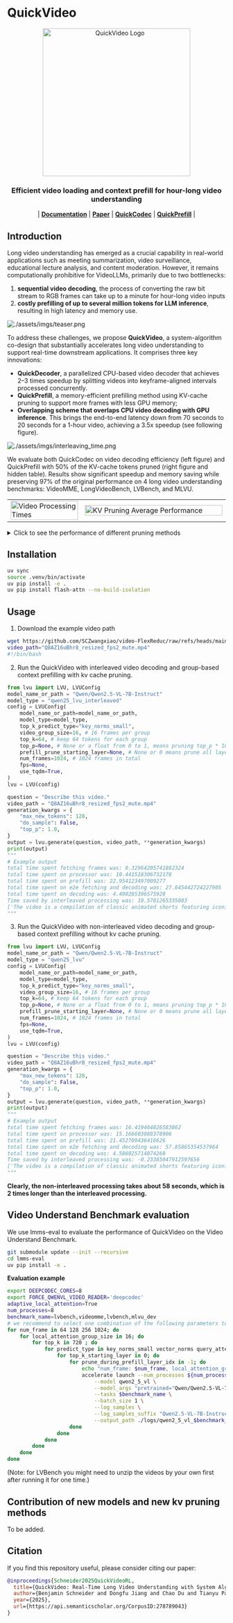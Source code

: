 # QuickVideo
<p align="center">
  <img src="https://github.com/TIGER-AI-Lab/QuickVideo/raw/main/assets/logo.png" alt="QuickVideo Logo" width="340"/>
</p>

<h3 align="center">
Efficient video loading and context prefill for hour-long video understanding
</h3>

<p align="center">
| 
<a href="https://github.com/TIGER-AI-Lab/QuickVideo?tab=readme-ov-file#installation"><b>Documentation</b></a> | 
<a href="https://arxiv.org/abs/2505.16175"><b>Paper</b></a> | 
<a href="https://github.com/TIGER-AI-Lab/QuickCodec"><b>QuickCodec</b></a> |
<a href="https://github.com/TIGER-AI-Lab/QuickVideo?tab=readme-ov-file#usage"><b>QuickPrefill</b></a> 
|
</p>

## Introduction
Long video understanding has emerged as a crucial capability in real-world applications such as meeting summarization, video surveillance, educational lecture analysis, and content moderation. However, it remains computationally prohibitive for VideoLLMs, primarily due to two bottlenecks:
1. **sequential video decoding**, the process of converting the raw bit stream to RGB frames can take up to a minute for hour-long video inputs
2. **costly prefilling of up to several million tokens for LLM inference**, resulting in high latency and memory use. 

![./assets/imgs/teaser.png](./assets/imgs/teaser.png)

To address these challenges, we propose **QuickVideo**, a system-algorithm co-design that substantially accelerates long video understanding to support real-time downstream applications. It comprises three key innovations: 

- **QuickDecoder**, a parallelized CPU-based video decoder that achieves 2–3 times
 speedup by splitting videos into keyframe-aligned intervals processed concurrently. 
- **QuickPrefill**, a memory-efficient prefilling method using KV-cache pruning to support more frames with less GPU memory; 
- **Overlapping scheme that overlaps CPU video decoding with GPU inference**. This brings the end-to-end latency down from 70 seconds to 20 seconds for a 1-hour video, achieving a 3.5x speedup (see following figure).


![./assets/imgs/interleaving_time.png](./assets/imgs/interleaving_time.png)

We evaluate both QuickCodec on video decoding efficiency (left figure) and QuickPrefill with 50% of the KV-cache tokens pruned (right figure and hidden table). Results show significant speedup and memory saving while preserving 97% of the original performance on 4 long video understanding benchmarks: VideoMME, LongVideoBench, LVBench, and MLVU.

<table>
  <tr>
    <td width="34%">
      <img src="./assets/imgs/video_processing_times.png" alt="Video Processing Times" width="100%">
    </td>
    <td width="66%">
      <img src="./assets/imgs/kv_pruning_avg_performance.png" alt="KV Pruning Average Performance" width="100%">
    </td>
  </tr>
</table>

<details>
<summary>Click to see the performance of different pruning methods</summary>

| Group  Size |      KV Pruning method     | \rho | VideoMME | LongVideoBench  (val) | LVBench | MLVU  (dev) |  Avg  | Performance |
|:-----------:|:--------------------------:|:----:|:--------:|:---------------------:|:-------:|:-----------:|:-----:|:-----------:|
|  64 Frames  |                            |      |          |                       |         |             |       |             |
|      -      |              -             |   1  |   62.41  |         59.69         |  40.09  |    63.86    | 56.51 |   100.00%   |
|      16     |         Value Norms        |  0.5 |   47.63  |         35.98         |  30.92  |    31.38    | 36.48 |    64.55%   |
|      16     |      Attention Scores      |  0.5 |   58.63  |         52.95         |  37.83  |    59.87    | 52.32 |    92.58%   |
|      16     | Key Norms  (Quick Prefill) |  0.5 |   60.56  |         56.17         |  37.70  |    62.34    | 54.19 |    95.90%   |
|  128 Frames |                            |      |          |                       |         |             |       |             |
|      -      |              -             |   1  |   66.41  |         60.96         |  42.87  |    66.86    | 59.27 |   100.00%   |
|      16     |         Value Norms        |  0.5 |   48.56  |         37.32         |  30.73  |    38.51    | 38.78 |    65.42%   |
|      16     |      Attention Scores      |  0.5 |   60.96  |         55.20         |  39.70  |    64.36    | 55.06 |    92.89%   |
|      16     |  Key Norms (Quick Prefill) |  0.5 |   63.41  |         58.19         |  39.57  |    64.99    | 56.54 |    95.39%   |
|  256 Frames |                            |      |          |                       |         |             |       |             |
|      -      |              -             |   1  |   65.78  |         61.56         |  43.90  |    68.65    | 59.97 |   100.00%   |
|      16     |         Value Norms        |  0.5 |   48.33  |         38.89         |  31.38  |    37.74    | 39.08 |    65.17%   |
|      16     |      Attention Scores      |  0.5 |   62.52  |         57.22         |  41.96  |    67.27    | 57.24 |    95.45%   |
|      16     |  Key Norms (Quick Prefill) |  0.5 |   64.04  |         60.21         |  41.90  |    66.73    | 58.22 |    97.08%   |
| 1024 Frames |                            |      |          |                       |         |             |       |             |
|      -      |              -             |   1  |   62.00  |         60.43         |  42.29  |    63.48    | 57.05 |   100.00%   |
|      16     |         Value Norms        |  0.5 |   47.37  |         33.66         |  29.18  |    32.65    | 35.71 |    62.60%   |
|      16     |      Attention Scores      |  0.5 |   62.22  |         58.49         |  42.03  |    64.45    | 56.80 |    99.56%   |
|      16     |          Key Norms         |  0.5 |   59.99  |         61.59         |  40.80  |    64.76    | 56.78 |    99.53%   |

</details>

## Installation
```bash
uv sync
source .venv/bin/activate
uv pip install -e .
uv pip install flash-attn --no-build-isolation
```

## Usage

1. Download the example video path
```bash
wget https://github.com/SCZwangxiao/video-FlexReduc/raw/refs/heads/main/misc/Q8AZ16uBhr8_resized_fps2_mute.mp4
video_path="Q8AZ16uBhr8_resized_fps2_mute.mp4"
#!/bin/bash
```

2. Run the QuickVideo with interleaved video decoding and group-based context prefilling with kv cache pruning.
```python
from lvu import LVU, LVUConfig
model_name_or_path = "Qwen/Qwen2.5-VL-7B-Instruct"
model_type = "qwen25_lvu_interleaved"
config = LVUConfig(
    model_name_or_path=model_name_or_path,
    model_type=model_type,
    top_k_predict_type="key_norms_small",
    video_group_size=16, # 16 frames per group
    top_k=64, # keep 64 tokens for each group
    top_p=None, # None or a float from 0 to 1, means pruning top_p * 100% of the tokens
    prefill_prune_starting_layer=None, # None or 0 means prune all layers
    num_frames=1024, # 1024 frames in total
    fps=None, 
    use_tqdm=True,
)
lvu = LVU(config)

question = "Describe this video."
video_path = "Q8AZ16uBhr8_resized_fps2_mute.mp4"
generation_kwargs = {
    "max_new_tokens": 128,
    "do_sample": False,
    "top_p": 1.0,
}
output = lvu.generate(question, video_path, **generation_kwargs)
print(output)
"""
# Example output
total time spent fetching frames was: 0.32964205741882324
total time spent on processor was: 10.441518306732178
total time spent on prefill was: 22.954123497009277
total time spent on e2e fetching and decoding was: 27.645442724227905
total time spent on decoding was: 4.490285396575928
Time saved by interleaved processing was: 10.5701265335083
['The video is a compilation of classic animated shorts featuring iconic characters from the 1940s and 1950s, showcasing slapstick humor and vibrant animation styles typical of that era. The clips include:\n\n1. **"A Bug\'s Life"**: A rabbit character is seen in a desert setting, engaging in a comedic chase sequence with a carrot. The rabbit exhibits exaggerated expressions and movements, typical of the cartoon\'s slapstick style.\n\n2. **"The Wabbit Who Could"**: Bugs Bunny appears in a whimsical scene where he is performing a magic trick involving a carrot. The animation is colorful and lively']
"""
```

3. Run the QuickVideo with non-interleaved video decoding and group-based context prefilling without kv cache pruning.
```python
from lvu import LVU, LVUConfig
model_name_or_path = "Qwen/Qwen2.5-VL-7B-Instruct"
model_type = "qwen25_lvu"
config = LVUConfig(
    model_name_or_path=model_name_or_path,
    model_type=model_type,
    top_k_predict_type="key_norms_small",
    video_group_size=16, # 16 frames per group
    top_k=64, # keep 64 tokens for each group
    top_p=None, # None or a float from 0 to 1, means pruning top_p * 100% of the tokens
    prefill_prune_starting_layer=None, # None or 0 means prune all layers
    num_frames=1024, # 1024 frames in total
    fps=None, 
    use_tqdm=True,
)
lvu = LVU(config)

question = "Describe this video."
video_path = "Q8AZ16uBhr8_resized_fps2_mute.mp4"
generation_kwargs = {
    "max_new_tokens": 128,
    "do_sample": False,
    "top_p": 1.0,
}
output = lvu.generate(question, video_path, **generation_kwargs)
print(output)
"""
# Example output
total time spent fetching frames was: 16.419464826583862
total time spent on processor was: 15.166603088378906
total time spent on prefill was: 21.452709436416626
total time spent on e2e fetching and decoding was: 57.85865354537964
total time spent on decoding was: 4.586025714874268
Time saved by interleaved processing was: -0.23385047912597656
['The video is a compilation of classic animated shorts featuring iconic characters from the 1940s and 1950s, showcasing slapstick humor and vibrant animation styles typical of that era. The clips include:\n\n1. **"A Bug\'s Life"**: A rabbit character is seen in a desert setting, engaging in a comedic chase sequence with a carrot. The rabbit exhibits exaggerated expressions and movements, typical of the cartoon\'s slapstick style.\n\n2. **"The Wabbit Who Could"**: Bugs Bunny appears in a whimsical scene where he is performing a magic trick involving a carrot. The animation is colorful and lively']
"""
```
**Clearly, the non-interleaved processing takes about 58 seconds, which is 2 times longer than the interleaved processing.**

## Video Understand Benchmark evaluation
We use lmms-eval to evaluate the performance of QuickVideo on the Video Understand Benchmark.
```bash
git submodule update --init --recursive
cd lmms-eval
uv pip install -e .
```

**Evaluation example**
```bash
export DEEPCODEC_CORES=8
export FORCE_QWENVL_VIDEO_READER='deepcodec'
adaptive_local_attention=True
num_processes=8
benchmark_name=lvbench,videomme,lvbench,mlvu_dev
# we recommend to select one combination of the following parameters to run the evaluation instead of all combinations if you are just testing.
for num_frame in 64 128 256 1024; do
    for local_attention_group_size in 16; do
        for top_k in 720 ; do
            for predict_type in key_norms_small vector_norms query_attention_weights; do 
                for top_k_starting_layer in 0; do
                    for prune_during_prefill_layer_idx in -1; do
                        echo "num_frame: $num_frame, local_attention_group_size: $local_attention_group_size, top_k: $top_k, predict_type: $predict_type, top_k_starting_layer: $top_k_starting_layer, prune_during_prefill_layer_idx: $prune_during_prefill_layer_idx"
                        accelerate launch --num_processes ${num_processes} --main_process_port 12351 -m lmms_eval \
                            --model qwen2_5_vl \
                            --model_args "pretrained="Qwen/Qwen2.5-VL-7B-Instruct",max_num_frames=$num_frame,use_flash_attention_2=True,adaptive_local_attention=$adaptive_local_attention,local_attention_group_size=${local_attention_group_size},top_k=$top_k,predict_type=$predict_type,top_k_starting_layer=$top_k_starting_layer,prune_during_prefill_layer_idx=$prune_during_prefill_layer_idx" \
                            --tasks $benchmark_name \
                            --batch_size 1 \
                            --log_samples \
                            --log_samples_suffix "Qwen2.5-VL-7B-Instruct-frames-$num_frame-local_attention_group_size-$local_attention_group_size-top_k-$top_k-predict_type-$predict_type-top_k_starting_layer-$top_k_starting_layer-prune_during_prefill_layer_idx-$prune_during_prefill_layer_idx" \
                            --output_path ./logs/qwen2_5_vl_$benchmark_name_$num_frame
                    done
                done
            done
        done
    done
done
```

(Note: for LVBench you might need to unzip the videos by your own first after running it for one time.)

## Contribution of new models and new kv pruning methods
To be added.

## Citation
If you find this repository useful, please consider citing our paper:
```bibtex
@inproceedings{Schneider2025QuickVideoRL,
  title={QuickVideo: Real-Time Long Video Understanding with System Algorithm Co-Design},
  author={Benjamin Schneider and Dongfu Jiang and Chao Du and Tianyu Pang and Wenhu Chen},
  year={2025},
  url={https://api.semanticscholar.org/CorpusID:278789043}
}
```